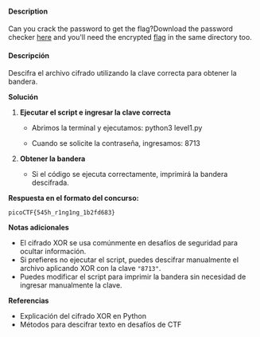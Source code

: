#### Description

Can you crack the password to get the flag?Download the password checker [here](https://artifacts.picoctf.net/c/12/level1.py) and you'll need the encrypted [flag](https://artifacts.picoctf.net/c/12/level1.flag.txt.enc) in the same directory too.

#### Descripción

Descifra el archivo cifrado utilizando la clave correcta para obtener la bandera.

**Solución**

1. **Ejecutar el script e ingresar la clave correcta**
    - Abrimos la terminal y ejecutamos:
        python3 level1.py
        
    - Cuando se solicite la contraseña, ingresamos:
        8713
        
2. **Obtener la bandera**
    
    - Si el código se ejecuta correctamente, imprimirá la bandera descifrada.

**Respuesta en el formato del concurso:**

`picoCTF{545h_r1ng1ng_1b2fd683}`

**Notas adicionales**

- El cifrado XOR se usa comúnmente en desafíos de seguridad para ocultar información.
- Si prefieres no ejecutar el script, puedes descifrar manualmente el archivo aplicando XOR con la clave `"8713"`.
- Puedes modificar el script para imprimir la bandera sin necesidad de ingresar manualmente la clave.

**Referencias**

- Explicación del cifrado XOR en Python
- Métodos para descifrar texto en desafíos de CTF
